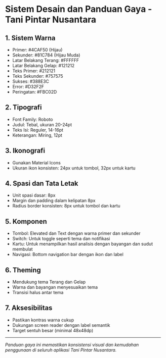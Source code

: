 # Sistem Desain dan Panduan Gaya - Tani Pintar Nusantara

## 1. Sistem Warna
- Primer: #4CAF50 (Hijau)
- Sekunder: #81C784 (Hijau Muda)
- Latar Belakang Terang: #FFFFFF
- Latar Belakang Gelap: #121212
- Teks Primer: #212121
- Teks Sekunder: #757575
- Sukses: #388E3C
- Error: #D32F2F
- Peringatan: #FBC02D

## 2. Tipografi
- Font Family: Roboto
- Judul: Tebal, ukuran 20-24pt
- Teks Isi: Reguler, 14-16pt
- Keterangan: Miring, 12pt

## 3. Ikonografi
- Gunakan Material Icons
- Ukuran ikon konsisten: 24px untuk tombol, 32px untuk kartu

## 4. Spasi dan Tata Letak
- Unit spasi dasar: 8px
- Margin dan padding dalam kelipatan 8px
- Radius border konsisten: 8px untuk tombol dan kartu

## 5. Komponen
- Tombol: Elevated dan Text dengan warna primer dan sekunder
- Switch: Untuk toggle seperti tema dan notifikasi
- Kartu: Untuk menampilkan hasil analisis dengan bayangan dan sudut membulat
- Navigasi: Bottom navigation bar dengan ikon dan label

## 6. Theming
- Mendukung tema Terang dan Gelap
- Warna dan bayangan menyesuaikan tema
- Transisi halus antar tema

## 7. Aksesibilitas
- Pastikan kontras warna cukup
- Dukungan screen reader dengan label semantik
- Target sentuh besar (minimal 48x48dp)

---

*Panduan gaya ini memastikan konsistensi visual dan kemudahan penggunaan di seluruh aplikasi Tani Pintar Nusantara.*
